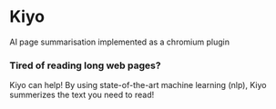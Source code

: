 # Kiyo
AI page summarisation implemented as a chromium plugin

### Tired of reading long web pages?

Kiyo can help! By using state-of-the-art machine learning (nlp), Kiyo summerizes the text you need to read!
